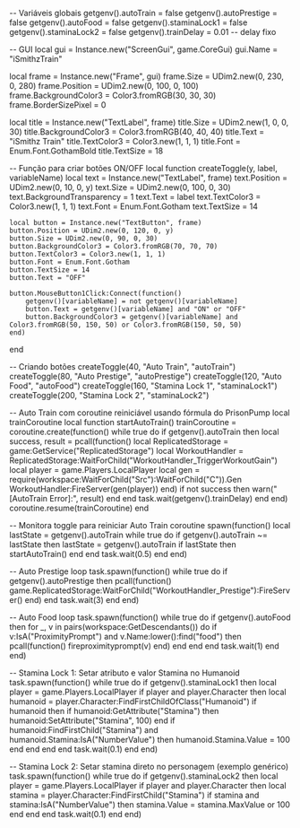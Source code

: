 -- Variáveis globais
getgenv().autoTrain = false
getgenv().autoPrestige = false
getgenv().autoFood = false
getgenv().staminaLock1 = false
getgenv().staminaLock2 = false
getgenv().trainDelay = 0.01 -- delay fixo

-- GUI
local gui = Instance.new("ScreenGui", game.CoreGui)
gui.Name = "iSmithzTrain"

local frame = Instance.new("Frame", gui)
frame.Size = UDim2.new(0, 230, 0, 280)
frame.Position = UDim2.new(0, 100, 0, 100)
frame.BackgroundColor3 = Color3.fromRGB(30, 30, 30)
frame.BorderSizePixel = 0

local title = Instance.new("TextLabel", frame)
title.Size = UDim2.new(1, 0, 0, 30)
title.BackgroundColor3 = Color3.fromRGB(40, 40, 40)
title.Text = "iSmithz Train"
title.TextColor3 = Color3.new(1, 1, 1)
title.Font = Enum.Font.GothamBold
title.TextSize = 18

-- Função para criar botões ON/OFF
local function createToggle(y, label, variableName)
	local text = Instance.new("TextLabel", frame)
	text.Position = UDim2.new(0, 10, 0, y)
	text.Size = UDim2.new(0, 100, 0, 30)
	text.BackgroundTransparency = 1
	text.Text = label
	text.TextColor3 = Color3.new(1, 1, 1)
	text.Font = Enum.Font.Gotham
	text.TextSize = 14

	local button = Instance.new("TextButton", frame)
	button.Position = UDim2.new(0, 120, 0, y)
	button.Size = UDim2.new(0, 90, 0, 30)
	button.BackgroundColor3 = Color3.fromRGB(70, 70, 70)
	button.TextColor3 = Color3.new(1, 1, 1)
	button.Font = Enum.Font.Gotham
	button.TextSize = 14
	button.Text = "OFF"

	button.MouseButton1Click:Connect(function()
		getgenv()[variableName] = not getgenv()[variableName]
		button.Text = getgenv()[variableName] and "ON" or "OFF"
		button.BackgroundColor3 = getgenv()[variableName] and Color3.fromRGB(50, 150, 50) or Color3.fromRGB(150, 50, 50)
	end)
end

-- Criando botões
createToggle(40, "Auto Train", "autoTrain")
createToggle(80, "Auto Prestige", "autoPrestige")
createToggle(120, "Auto Food", "autoFood")
createToggle(160, "Stamina Lock 1", "staminaLock1")
createToggle(200, "Stamina Lock 2", "staminaLock2")

-- Auto Train com coroutine reiniciável usando fórmula do PrisonPump
local trainCoroutine
local function startAutoTrain()
	trainCoroutine = coroutine.create(function()
		while true do
			if getgenv().autoTrain then
				local success, result = pcall(function()
					local ReplicatedStorage = game:GetService("ReplicatedStorage")
					local WorkoutHandler = ReplicatedStorage:WaitForChild("WorkoutHandler_TriggerWorkoutGain")
					local player = game.Players.LocalPlayer
					local gen = require(workspace:WaitForChild("Src"):WaitForChild("C")).Gen
					WorkoutHandler:FireServer(gen(player))
				end)
				if not success then warn("[AutoTrain Error]:", result) end
			end
			task.wait(getgenv().trainDelay)
		end
	end)
	coroutine.resume(trainCoroutine)
end

-- Monitora toggle para reiniciar Auto Train coroutine
spawn(function()
	local lastState = getgenv().autoTrain
	while true do
		if getgenv().autoTrain ~= lastState then
			lastState = getgenv().autoTrain
			if lastState then
				startAutoTrain()
			end
		end
		task.wait(0.5)
	end
end)

-- Auto Prestige loop
task.spawn(function()
	while true do
		if getgenv().autoPrestige then
			pcall(function()
				game.ReplicatedStorage:WaitForChild("WorkoutHandler_Prestige"):FireServer()
			end)
		end
		task.wait(3)
	end
end)

-- Auto Food loop
task.spawn(function()
	while true do
		if getgenv().autoFood then
			for _, v in pairs(workspace:GetDescendants()) do
				if v:IsA("ProximityPrompt") and v.Name:lower():find("food") then
					pcall(function()
						fireproximityprompt(v)
					end)
				end
			end
		end
		task.wait(1)
	end
end)

-- Stamina Lock 1: Setar atributo e valor Stamina no Humanoid
task.spawn(function()
	while true do
		if getgenv().staminaLock1 then
			local player = game.Players.LocalPlayer
			if player and player.Character then
				local humanoid = player.Character:FindFirstChildOfClass("Humanoid")
				if humanoid then
					if humanoid:GetAttribute("Stamina") then
						humanoid:SetAttribute("Stamina", 100)
					end
					if humanoid:FindFirstChild("Stamina") and humanoid.Stamina:IsA("NumberValue") then
						humanoid.Stamina.Value = 100
					end
				end
			end
		end
		task.wait(0.1)
	end
end)

-- Stamina Lock 2: Setar stamina direto no personagem (exemplo genérico)
task.spawn(function()
	while true do
		if getgenv().staminaLock2 then
			local player = game.Players.LocalPlayer
			if player and player.Character then
				local stamina = player.Character:FindFirstChild("Stamina")
				if stamina and stamina:IsA("NumberValue") then
					stamina.Value = stamina.MaxValue or 100
				end
			end
		end
		task.wait(0.1)
	end
end)
